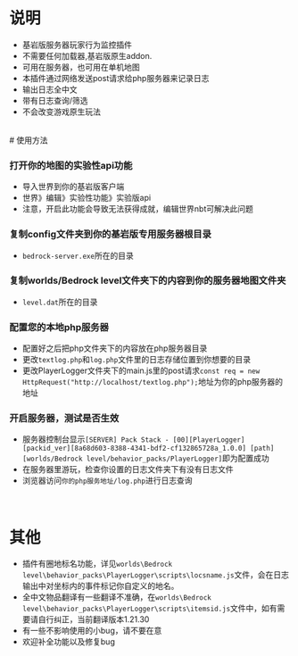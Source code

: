 # 说明

- 基岩版服务器玩家行为监控插件
- 不需要任何加载器,基岩版原生addon.
- 可用在服务器，也可用在单机地图
- 本插件通过网络发送post请求给php服务器来记录日志
- 输出日志全中文
- 带有日志查询/筛选
- 不会改变游戏原生玩法
<br>
# 使用方法

### 打开你的地图的实验性api功能

- 导入世界到你的基岩版客户端
- 世界》编辑》实验性功能》实验版api
- 注意，开启此功能会导致无法获得成就，编辑世界nbt可解决此问题
  
### 复制config文件夹到你的基岩版专用服务器根目录

- ```bedrock-server.exe```所在的目录
  
### 复制worlds/Bedrock level文件夹下的内容到你的服务器地图文件夹

- ```level.dat```所在的目录
  
### 配置您的本地php服务器

- 配置好之后把php文件夹下的内容放在php服务器目录
- 更改```textlog.php```和```log.php```文件里的日志存储位置到你想要的目录
- 更改PlayerLogger文件夹下的main.js里的post请求```const req = new HttpRequest("http://localhost/textlog.php");```地址为你的php服务器的地址
  
### 开启服务器，测试是否生效

- 服务器控制台显示```[SERVER] Pack Stack - [00][PlayerLogger] [packid_ver][8a68d603-8388-4341-bdf2-cf132865728a_1.0.0] [path][worlds/Bedrock level/behavior_packs/PlayerLogger]```即为配置成功
- 在服务器里游玩，检查你设置的日志文件夹下有没有日志文件
- 浏览器访问```你的php服务地址/log.php```进行日志查询

<br>

# 其他

- 插件有圈地标名功能，详见```worlds\Bedrock level\behavior_packs\PlayerLogger\scripts\locsname.js```文件，会在日志输出中对坐标内的事件标记你自定义的地名。
- 全中文物品翻译有一些翻译不准确，在```worlds\Bedrock level\behavior_packs\PlayerLogger\scripts\itemsid.js```文件中，如有需要请自行纠正，当前翻译版本1.21.30
- 有一些不影响使用的小bug，请不要在意
- 欢迎补全功能以及修复bug
